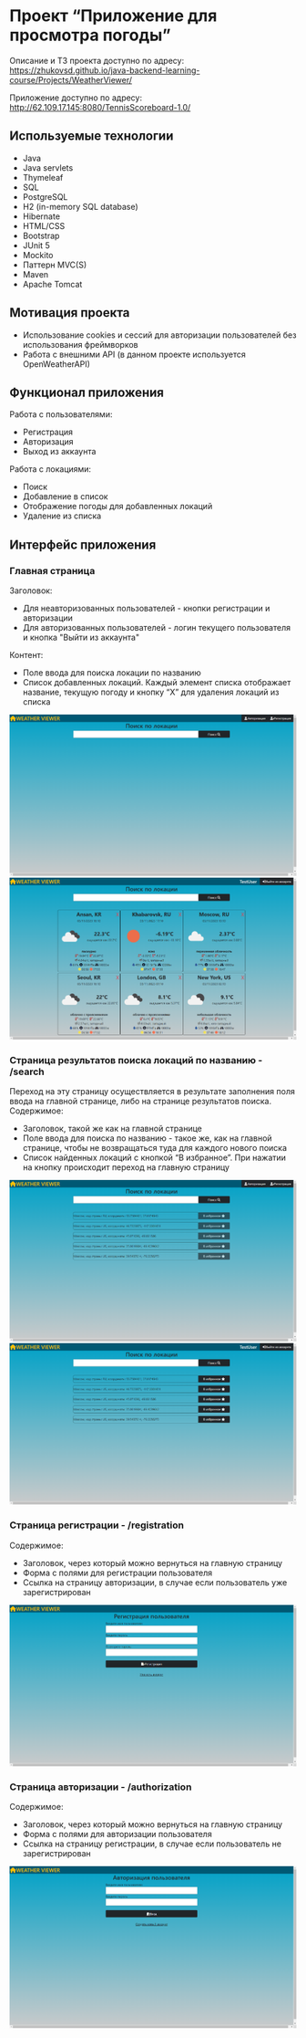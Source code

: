 # Проект “Приложение для просмотра погоды”
Описание и ТЗ проекта доступно по адресу: <br>
https://zhukovsd.github.io/java-backend-learning-course/Projects/WeatherViewer/

Приложение доступно по адресу: <br>
http://62.109.17.145:8080/TennisScoreboard-1.0/

<h2>Используемые технологии</h2>
<ul>
  <li>Java</li>
  <li>Java servlets</li>
  <li>Thymeleaf</li>
  <li>SQL</li>
  <li>PostgreSQL</li>
  <li>H2 (in-memory SQL database)</li>
  <li>Hibernate</li>
  <li>HTML/CSS</li>
  <li>Bootstrap</li>
  <li>JUnit 5</li>
  <li>Mockito</li>
  <li>Паттерн MVC(S)</li>
  <li>Maven</li>
  <li>Apache Tomcat</li>
</ul>

<h2>Мотивация проекта</h2>
<ul>
    <li>Использование cookies и сессий для авторизации пользователей без использования фреймворков</li>
    <li>Работа с внешними API (в данном проекте используется OpenWeatherAPI)</li>
</ul>

<h2>Функционал приложения</h2>
Работа с пользователями:
<ul>
    <li>Регистрация</li>
    <li>Авторизация</li>
    <li>Выход из аккаунта</li>
</ul>

Работа с локациями:
<ul>
    <li>Поиск</li>
    <li>Добавление в список</li> 
    <li>Отображение погоды для добавленных локаций</li>
    <li>Удаление из списка</li>
</ul>

<h2>Интерфейс приложения</h2>
<h3>Главная страница</h3>
Заголовок:
<ul>
    <li>Для неавторизованных пользователей - кнопки регистрации и авторизации</li>
    <li>Для авторизованных пользователей - логин текущего пользователя и кнопка "Выйти из аккаунта"</li>
</ul>

Контент:
<ul>
    <li>Поле ввода для поиска локации по названию</li>
    <li>Список добавленных локаций. Каждый элемент списка отображает название, текущую погоду и кнопку “X” для удаления локаций из списка</li>
</ul>
<img src="prev_img/main_page_unauthorized_user_prev.png">
<img src="prev_img/main_page_authorized_user_prev.png">

<h3>Страница результатов поиска локаций по названию - /search</h3>
Переход на эту страницу осуществляется в результате заполнения поля ввода на главной странице, либо на странице результатов поиска.
Содержимое:
<ul>
    <li>Заголовок, такой же как на главной странице</li>
    <li>Поле ввода для поиска по названию - такое же, как на главной странице, чтобы не возвращаться туда для каждого нового поиска</li>
    <li>Список найденных локаций с кнопкой “В избранное”. При нажатии на кнопку происходит переход на главную страницу</li>
</ul>
<img src="prev_img/search_page_unauthorized_user_prev.png">
<img src="prev_img/search_page_authorized_user_prev.png">

<h3>Страница регистрации - /registration</h3>
Содержимое:
<ul>
    <li>Заголовок, через который можно вернуться на главную страницу</li>
    <li>Форма с полями для регистрации пользователя</li>
    <li>Ссылка на страницу авторизации, в случае если пользователь уже зарегистрирован</li>
</ul>
<img src="prev_img/registration_page_prev.png">

<h3>Страница авторизации - /authorization</h3>
Содержимое:
<ul>
    <li>Заголовок, через который можно вернуться на главную страницу</li>
    <li>Форма с полями для авторизации пользователя</li>
    <li>Ссылка на страницу регистрации, в случае если пользователь не зарегистрирован</li>
</ul>
<img src="prev_img/authorization_page.png">




















